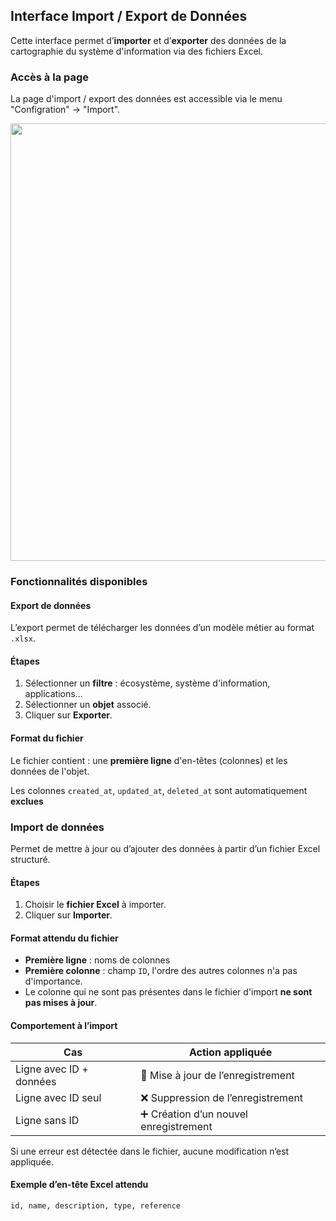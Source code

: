 ## Interface Import / Export de Données

Cette interface permet d’**importer** et d’**exporter** des données de la cartographie du système d'information via des fichiers Excel.

### Accès à la page

La page d'import / export des données est accessible via le menu "Configration" -> "Import".

[<img src="/mercator/images/import.fr.png" width="700">](/mercator/images/import.fr.png)

### Fonctionnalités disponibles

#### Export de données

L’export permet de télécharger les données d’un modèle métier au format `.xlsx`.

#### Étapes

1. Sélectionner un **filtre** : écosystème, système d'information, applications...
2. Sélectionner un **objet** associé.
3. Cliquer sur **Exporter**.

#### Format du fichier

Le fichier contient : une **première ligne** d'en-têtes (colonnes) et les données de l'objet.

Les colonnes `created_at`, `updated_at`, `deleted_at` sont automatiquement **exclues**

### Import de données

Permet de mettre à jour ou d’ajouter des données à partir d’un fichier Excel structuré.

#### Étapes

1. Choisir le **fichier Excel** à importer.
2. Cliquer sur **Importer**.

#### Format attendu du fichier

- **Première ligne** : noms de colonnes
- **Première colonne** : champ `ID`, l'ordre des autres colonnes n'a pas d'importance.
- Le colonne qui ne sont pas présentes dans le fichier d'import **ne sont pas mises à jour**.

#### Comportement à l’import

| Cas | Action appliquée |
|-----|------------------|
| Ligne avec ID + données | 🔁 Mise à jour de l’enregistrement |
| Ligne avec ID seul | ❌ Suppression de l’enregistrement |
| Ligne sans ID | ➕ Création d’un nouvel enregistrement |

Si une erreur est détectée dans le fichier, aucune modification n’est appliquée.


#### Exemple d’en-tête Excel attendu

```plaintext
id, name, description, type, reference
```
